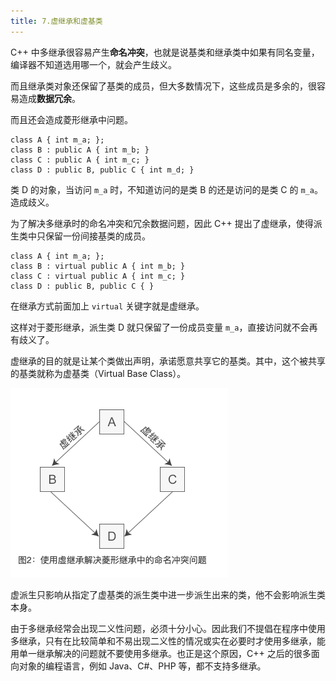```yaml
---
title: 7.虚继承和虚基类
---
```


C++ 中多继承很容易产生**命名冲突**，也就是说基类和继承类中如果有同名变量，编译器不知道选用哪一个，就会产生歧义。

而且继承类对象还保留了基类的成员，但大多数情况下，这些成员是多余的，很容易造成**数据冗余**。

而且还会造成菱形继承中问题。

```
class A { int m_a; };
class B : public A { int m_b; }
class C : public A { int m_c; }
class D : public B, public C { int m_d; }
```

类 D 的对象，当访问 `m_a` 时，不知道访问的是类 B 的还是访问的是类 C 的 `m_a`。造成歧义。

为了解决多继承时的命名冲突和冗余数据问题，因此 C++ 提出了虚继承，使得派生类中只保留一份间接基类的成员。

```
class A { int m_a; };
class B : virtual public A { int m_b; }
class C : virtual public A { int m_c; }
class D : public B, public C { }
```

在继承方式前面加上 `virtual` 关键字就是虚继承。

这样对于菱形继承，派生类 D 就只保留了一份成员变量 `m_a`，直接访问就不会再有歧义了。

虚继承的目的就是让某个类做出声明，承诺愿意共享它的基类。其中，这个被共享的基类就称为虚基类（Virtual Base Class）。

![](./image/虚继承.png)

虚派生只影响从指定了虚基类的派生类中进一步派生出来的类，他不会影响派生类本身。

由于多继承经常会出现二义性问题，必须十分小心。因此我们不提倡在程序中使用多继承，只有在比较简单和不易出现二义性的情况或实在必要时才使用多继承，能用单一继承解决的问题就不要使用多继承。也正是这个原因，C++ 之后的很多面向对象的编程语言，例如 Java、C#、PHP 等，都不支持多继承。